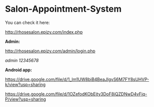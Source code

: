 # Salon-Appointment-System
You can check it here:

http://rhosesalon.epizy.com/index.php

__Admin:__

http://rhosesalon.epizy.com/admin/login.php

*admin*
*12345678*



__Android app:__

https://drive.google.com/file/d/1_lm1UW8biB4BeaJIgvS6M7FY8sUHVP-k/view?usp=sharing

https://drive.google.com/file/d/1OZefodKObEjty3DoF8iQZDNwD4vFiq-P/view?usp=sharing
